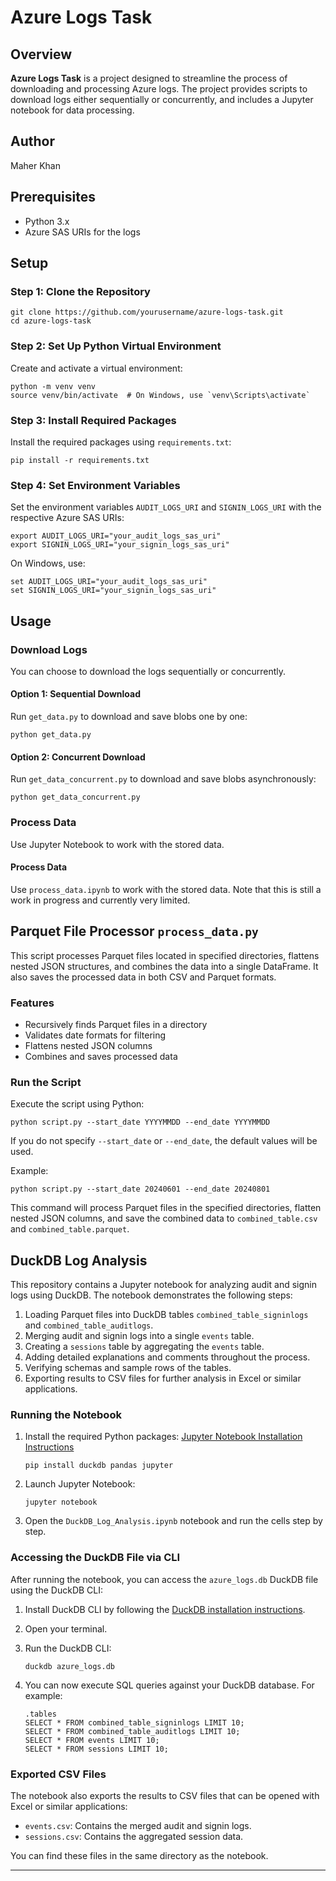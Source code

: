# Azure Logs Task

## Overview

**Azure Logs Task** is a project designed to streamline the process of downloading and processing Azure logs. The project provides scripts to download logs either sequentially or concurrently, and includes a Jupyter notebook for data processing.

## Author

Maher Khan

## Prerequisites

- Python 3.x
- Azure SAS URIs for the logs

## Setup

### Step 1: Clone the Repository

```
git clone https://github.com/yourusername/azure-logs-task.git
cd azure-logs-task
```

### Step 2: Set Up Python Virtual Environment

Create and activate a virtual environment:

```
python -m venv venv
source venv/bin/activate  # On Windows, use `venv\Scripts\activate`
```

### Step 3: Install Required Packages

Install the required packages using `requirements.txt`:

```
pip install -r requirements.txt
```

### Step 4: Set Environment Variables

Set the environment variables `AUDIT_LOGS_URI` and `SIGNIN_LOGS_URI` with the respective Azure SAS URIs:

```
export AUDIT_LOGS_URI="your_audit_logs_sas_uri"
export SIGNIN_LOGS_URI="your_signin_logs_sas_uri"
```

On Windows, use:

```
set AUDIT_LOGS_URI="your_audit_logs_sas_uri"
set SIGNIN_LOGS_URI="your_signin_logs_sas_uri"
```

## Usage

### Download Logs

You can choose to download the logs sequentially or concurrently.

#### Option 1: Sequential Download

Run `get_data.py` to download and save blobs one by one:

```
python get_data.py
```

#### Option 2: Concurrent Download

Run `get_data_concurrent.py` to download and save blobs asynchronously:

```
python get_data_concurrent.py
```

### Process Data

Use Jupyter Notebook to work with the stored data.

#### Process Data

Use `process_data.ipynb` to work with the stored data. Note that this is still a work in progress and currently very limited.

## Parquet File Processor `process_data.py`

This script processes Parquet files located in specified directories, flattens nested JSON structures, and combines the data into a single DataFrame. It also saves the processed data in both CSV and Parquet formats.

### Features

- Recursively finds Parquet files in a directory
- Validates date formats for filtering
- Flattens nested JSON columns
- Combines and saves processed data

### Run the Script

Execute the script using Python:

```
python script.py --start_date YYYYMMDD --end_date YYYYMMDD
```

If you do not specify `--start_date` or `--end_date`, the default values will be used.

Example:

```
python script.py --start_date 20240601 --end_date 20240801
```

This command will process Parquet files in the specified directories, flatten nested JSON columns, and save the combined data to `combined_table.csv` and `combined_table.parquet`.

## DuckDB Log Analysis

This repository contains a Jupyter notebook for analyzing audit and signin logs using DuckDB. The notebook demonstrates the following steps:

1. Loading Parquet files into DuckDB tables `combined_table_signinlogs` and `combined_table_auditlogs`.
2. Merging audit and signin logs into a single `events` table.
3. Creating a `sessions` table by aggregating the `events` table.
4. Adding detailed explanations and comments throughout the process.
5. Verifying schemas and sample rows of the tables.
6. Exporting results to CSV files for further analysis in Excel or similar applications.

### Running the Notebook

1. Install the required Python packages: [Jupyter Notebook Installation Instructions](https://jupyter.org/install)
   ```
   pip install duckdb pandas jupyter
   ```

2. Launch Jupyter Notebook:
   ```
   jupyter notebook
   ```

3. Open the `DuckDB_Log_Analysis.ipynb` notebook and run the cells step by step.

### Accessing the DuckDB File via CLI

After running the notebook, you can access the `azure_logs.db` DuckDB file using the DuckDB CLI:

1. Install DuckDB CLI by following the [DuckDB installation instructions](https://duckdb.org/docs/installation/).

2. Open your terminal.

3. Run the DuckDB CLI:
   ```
   duckdb azure_logs.db
   ```

4. You can now execute SQL queries against your DuckDB database. For example:
   ```
   .tables
   SELECT * FROM combined_table_signinlogs LIMIT 10;
   SELECT * FROM combined_table_auditlogs LIMIT 10;
   SELECT * FROM events LIMIT 10;
   SELECT * FROM sessions LIMIT 10;
   ```

### Exported CSV Files

The notebook also exports the results to CSV files that can be opened with Excel or similar applications:

- `events.csv`: Contains the merged audit and signin logs.
- `sessions.csv`: Contains the aggregated session data.

You can find these files in the same directory as the notebook.

---
